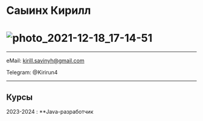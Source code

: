 Саыинх Кирилл
============
![photo_2021-12-18_17-14-51](https://github.com/Kirirun4/new-pages-site/assets/88333835/1f43509f-ef29-487c-ad90-30d6df42abbe)
============
-------------------     ----------------------------
eMail:                      kirill.savinyh@gmail.com

Telegram:                                  @Kirirun4
-------------------     ----------------------------
Курсы
---------
2023-2024
:   **Java-разработчик
